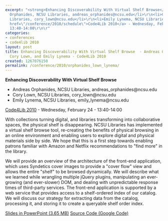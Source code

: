 ```yaml
---
excerpt: "<strong>Enhancing Discoverability With Virtual Shelf Browse</strong>\r\n\r\n<ul>\r\n<li>Andreas
  Orphanides, NCSU Libraries, andreas_orphanides@ncsu.edu</li>\r\n<li>Cory Lown, NCSU
  Libraries, cory_lown@ncsu.edu</li>\r\n<li>Emily Lynema, NCSU Libraries, emily_lynema@ncsu.edu</li>\r\n</ul>\r\n\r\n<a
  href=\"/conference/2010/schedule\">Code4Lib 2010</a> - Wednesday, February 24 -
  13:40-14:00\r\n\r"
categories:
- conferences
- code4lib 2010
layout: post
title: Enhancing Discoverability With Virtual Shelf Browse  - Andreas Orphanides,
  Cory Lown, and Emily Lynema - Code4Lib 2010
created: 1267076150
permalink: /conference/2010/orphanides_lown_lynema/
---
```

<strong>Enhancing Discoverability With Virtual Shelf Browse</strong>

<ul>
<li>Andreas Orphanides, NCSU Libraries, andreas_orphanides@ncsu.edu</li>
<li>Cory Lown, NCSU Libraries, cory_lown@ncsu.edu</li>
<li>Emily Lynema, NCSU Libraries, emily_lynema@ncsu.edu</li>
</ul>

<a href="/conference/2010/schedule">Code4Lib 2010</a> - Wednesday, February 24 - 13:40-14:00

With collections turning digital, and libraries transforming into collaborative spaces, the physical shelf is disappearing. NCSU Libraries has implemented a virtual shelf browse tool, re-creating the benefits of physical browsing in an online environment and enabling users to explore digital and physical materials side by side. We hope that this is a first step towards enabling patrons familiar with Amazon and Netflix recommendations to "find more" in the library.

We will provide an overview of the architecture of the front-end application, which uses Syndetics cover images to provide a "cover flow" view and allows the entire "shelf" to be browsed dynamically. We will describe what we learned while wrangling multiple jQuery plugins, manipulating an ever-growing (and ever-slower) DOM, and dealing with unpredictable response times of third-party services. The front-end application is supported by a web service that provides access to a shelf-ordered index of our catalog. We will discuss our strategy for extracting data from the catalog, processing it, and storing it to create a queryable shelf order index. 

<a href="http://code4lib.org/files/ncsu-shelf-browse.ppt">Slides in PowerPoint (3.65 MB)</a>
<a href="http://code.google.com/p/virtual-shelf-browse/">Source Code (Google Code)</a>
